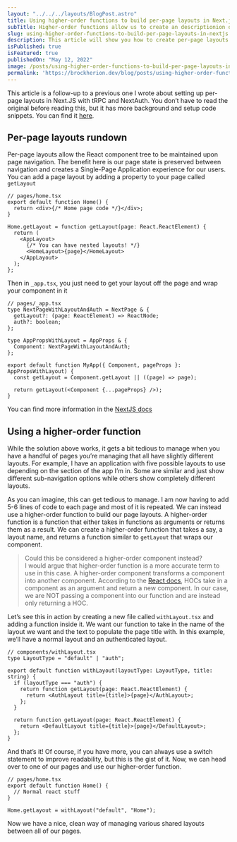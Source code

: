 ```yaml
---
layout: "../../../layouts/BlogPost.astro"
title: Using higher-order functions to build per-page layouts in Next.js
subTitle: Higher-order functions allow us to create an descriptionion over how we set up our page layouts.
slug: using-higher-order-functions-to-build-per-page-layouts-in-nextjs
description: This article will show you how to create per-page layouts in Next.js using a higher-order function.
isPublished: true
isFeatured: true
publishedOn: "May 12, 2022"
image: /posts/using-higher-order-functions-to-build-per-page-layouts-in-nextjs.webp
permalink: 'https://brockherion.dev/blog/posts/using-higher-order-functions-to-build-per-page-layouts-in-nextjs'
---
```


This article is a follow-up to a previous one I wrote about setting up per-page layouts in Next.JS with tRPC and NextAuth. You don’t have to read the original before reading this, but it has more background and setup code snippets. You can find it [here](https://www.brockherion.dev/blog/posts/creating-per-page-layouts-with-nextjs-typescript-trcp-and-nextauth).

## Per-page layouts rundown

Per-page layouts allow the React component tree to be maintained upon page navigation. The benefit here is our page state is preserved between navigation and creates a Single-Page Application experience for our users. You can add a page layout by adding a property to your page called `getLayout`

```tsx
// pages/home.tsx
export default function Home() {
  return <div>{/* Home page code */}</div>;
}

Home.getLayout = function getLayout(page: React.ReactElement) {
  return (
    <AppLayout>
      {/* You can have nested layouts! */}
      <HomeLayout>{page}</HomeLayout>
    </AppLayout>
  );
};
```

Then in `_app.tsx`, you just need to get your layout off the page and wrap your component in it

```tsx
// pages/_app.tsx
type NextPageWithLayoutAndAuth = NextPage & {
  getLayout?: (page: ReactElement) => ReactNode;
  auth?: boolean;
};

type AppPropsWithLayout = AppProps & {
  Component: NextPageWithLayoutAndAuth;
};

export default function MyApp({ Component, pageProps }: AppPropsWithLayout) {
  const getLayout = Component.getLayout || ((page) => page);

  return getLayout(<Component {...pageProps} />);
}
```

You can find more information in the [NextJS docs](https://nextjs.org/docs/basic-features/layouts)

## Using a higher-order function

While the solution above works, it gets a bit tedious to manage when you have a handful of pages you’re managing that all have slightly different layouts. For example, I have an application with five possible layouts to use depending on the section of the app I’m in. Some are similar and just show different sub-navigation options while others show completely different layouts.

As you can imagine, this can get tedious to manage. I am now having to add 5-6 lines of code to each page and most of it is repeated. We can instead use a higher-order function to build our page layouts. A higher-order function is a function that either takes in functions as arguments or returns them as a result. We can create a higher-order function that takes a say, a layout name, and returns a function similar to `getLayout` that wraps our component.

> Could this be considered a higher-order component instead? <br/> I would argue that higher-order function is a more accurate term to use in this case. A higher-order component transforms a component into another component. According to the [React docs](https://reactjs.org/docs/higher-order-components.html), HOCs take in a component as an argument and return a new component. In our case, we are NOT passing a component into our function and are instead only returning a HOC.

Let’s see this in action by creating a new file called `withLayout.tsx` and adding a function inside it. We want our function to take in the name of the layout we want and the text to populate the page title with. In this example, we’ll have a normal layout and an authenticated layout.

```tsx
// components/withLayout.tsx
type LayoutType = "default" | "auth";

export default function withLayout(layoutType: LayoutType, title: string) {
  if (layoutType === "auth") {
    return function getLayout(page: React.ReactElement) {
      return <AuthLayout title={title}>{page}</AuthLayout>;
    };
  }

  return function getLayout(page: React.ReactElement) {
    return <DefaultLayout title={title}>{page}</DefaultLayout>;
  };
}
```

And that’s it! Of course, if you have more, you can always use a switch statement to improve readability, but this is the gist of it. Now, we can head over to one of our pages and use our higher-order function.

```tsx
// pages/home.tsx
export default function Home() {
  // Normal react stuff
}

Home.getLayout = withLayout("default", "Home");
```

Now we have a nice, clean way of managing various shared layouts between all of our pages.
